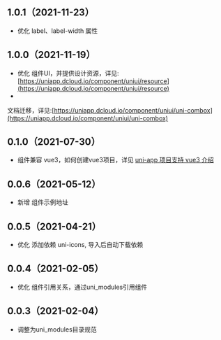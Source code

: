 ## 1.0.1（2021-11-23）
- 优化 label、label-width 属性
## 1.0.0（2021-11-19）
- 优化
  组件UI，并提供设计资源，详见:[https://uniapp.dcloud.io/component/uniui/resource](https://uniapp.dcloud.io/component/uniui/resource)
-
文档迁移，详见:[https://uniapp.dcloud.io/component/uniui/uni-combox](https://uniapp.dcloud.io/component/uniui/uni-combox)
## 0.1.0（2021-07-30）
- 组件兼容 vue3，如何创建vue3项目，详见 [uni-app 项目支持 vue3 介绍](https://ask.dcloud.net.cn/article/37834)
## 0.0.6（2021-05-12）
- 新增 组件示例地址
## 0.0.5（2021-04-21）
- 优化 添加依赖 uni-icons, 导入后自动下载依赖
## 0.0.4（2021-02-05）
- 优化 组件引用关系，通过uni_modules引用组件
## 0.0.3（2021-02-04）
- 调整为uni_modules目录规范
